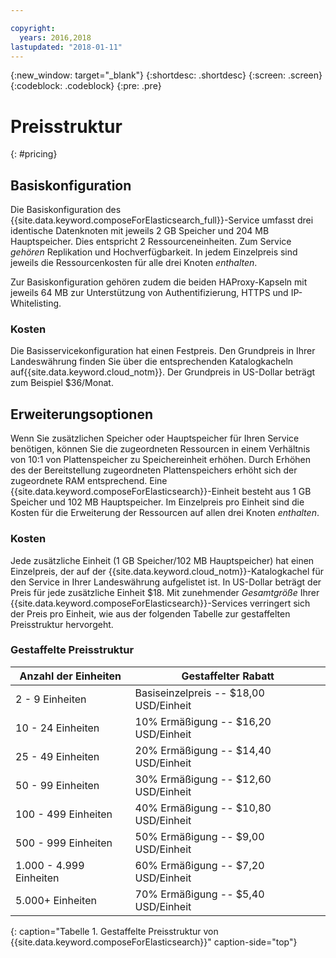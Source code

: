 ```yaml
---

copyright:
  years: 2016,2018
lastupdated: "2018-01-11"
---
```


{:new_window: target="_blank"}
{:shortdesc: .shortdesc}
{:screen: .screen}
{:codeblock: .codeblock}
{:pre: .pre}

# Preisstruktur
{: #pricing}

## Basiskonfiguration
Die Basiskonfiguration des {{site.data.keyword.composeForElasticsearch_full}}-Service umfasst drei identische Datenknoten mit jeweils 2 GB Speicher und 204 MB Hauptspeicher. Dies entspricht 2 Ressourceneinheiten. Zum Service _gehören_ Replikation und Hochverfügbarkeit. In jedem Einzelpreis sind jeweils die Ressourcenkosten für alle drei Knoten _enthalten_.

Zur Basiskonfiguration gehören zudem die beiden HAProxy-Kapseln mit jeweils 64 MB zur Unterstützung von Authentifizierung, HTTPS und IP-Whitelisting. 

### Kosten
Die Basisservicekonfiguration hat einen Festpreis. Den Grundpreis in Ihrer Landeswährung finden Sie über die entsprechenden Katalogkacheln auf{{site.data.keyword.cloud_notm}}. Der Grundpreis in US-Dollar beträgt zum Beispiel $36/Monat.


## Erweiterungsoptionen
Wenn Sie zusätzlichen Speicher oder Hauptspeicher für Ihren Service benötigen, können Sie die zugeordneten Ressourcen in einem Verhältnis von 10:1 von Plattenspeicher zu Speichereinheit erhöhen. Durch Erhöhen des der Bereitstellung zugeordneten Plattenspeichers erhöht sich der zugeordnete RAM entsprechend. Eine {{site.data.keyword.composeForElasticsearch}}-Einheit besteht aus 1 GB Speicher und 102 MB Hauptspeicher. Im Einzelpreis pro Einheit sind die Kosten für die Erweiterung der Ressourcen auf allen drei Knoten _enthalten_.

### Kosten
Jede zusätzliche Einheit (1 GB Speicher/102 MB Hauptspeicher) hat einen Einzelpreis, der auf der {{site.data.keyword.cloud_notm}}-Katalogkachel für den Service in Ihrer Landeswährung aufgelistet ist. In US-Dollar beträgt der Preis für jede zusätzliche Einheit $18. Mit zunehmender _Gesamtgröße_ Ihrer {{site.data.keyword.composeForElasticsearch}}-Services verringert sich der Preis pro Einheit, wie aus der folgenden Tabelle zur gestaffelten Preisstruktur hervorgeht. 

### Gestaffelte Preisstruktur
Anzahl der Einheiten|Gestaffelter Rabatt
----------|-----------
2 - 9 Einheiten|Basiseinzelpreis -- $18,00 USD/Einheit
10 - 24 Einheiten|10% Ermäßigung -- $16,20 USD/Einheit
25 - 49 Einheiten|20% Ermäßigung -- $14,40 USD/Einheit
50 - 99 Einheiten|30% Ermäßigung -- $12,60 USD/Einheit
100 - 499 Einheiten|40% Ermäßigung -- $10,80 USD/Einheit 
500 - 999 Einheiten|50% Ermäßigung -- $9,00 USD/Einheit
1.000 - 4.999 Einheiten|60% Ermäßigung -- $7,20 USD/Einheit
5.000+ Einheiten|70% Ermäßigung -- $5,40 USD/Einheit
{: caption="Tabelle 1. Gestaffelte Preisstruktur von {{site.data.keyword.composeForElasticsearch}}" caption-side="top"}


